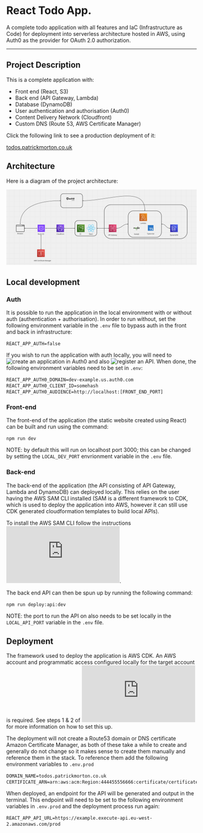 # React Todo App.

A complete todo application with all features and IaC (Infrastructure as Code) for deployment into serverless architecture hosted in AWS, using Auth0 as the provider for OAuth 2.0 authorization.

---

## Project Description

This is a complete application with:

- Front end (React, S3)
- Back end (API Gateway, Lambda)
- Database (DynamoDB)
- User authentication and authorisation (Auth0)
- Content Delivery Network (Cloudfront)
- Custom DNS (Route 53, AWS Certificate Manager)

Click the following link to see a production deployment of it:

[todos.patrickmorton.co.uk](https://todos.patrickmorton.co.uk)

## Architecture

Here is a diagram of the project architecture:

![](./architecture.png)

## Local development

### Auth

It is possible to run the application in the local environment with or without auth (authentication + authorisation). In order to run without, set the following environment variable in the `.env` file to bypass auth in the front and back in infrastructure:

```
REACT_APP_AUTH=false
```

If you wish to run the application with auth locally, you will need to ![create an application in Auth0](https://auth0.com/docs/get-started/auth0-overview/create-applications) and also ![register an API](https://auth0.com/docs/get-started/auth0-overview/set-up-apis). When done, the following environment variables need to be set in `.env`:

```
REACT_APP_AUTH0_DOMAIN=dev-example.us.auth0.com
REACT_APP_AUTH0_CLIENT_ID=somehash
REACT_APP_AUTH0_AUDIENCE=http://localhost:[FRONT_END_PORT]
```

### Front-end

The front-end of the application (the static website created using React) can be built and run using the command:

```
npm run dev
```

NOTE: by default this will run on localhost port 3000; this can be changed by setting the `LOCAL_DEV_PORT` envrionment variable in the `.env` file.

### Back-end

The back-end of the application (the API consisting of API Gateway, Lambda and DynamoDB) can deployed locally. This relies on the user having the AWS SAM CLI installed (SAM is a different framework to CDK, which is used to deploy the application into AWS, however it can still use CDK generated cloudformation templates to build local APIs). 

To install the AWS SAM CLI follow the instructions ![here](https://docs.aws.amazon.com/serverless-application-model/latest/developerguide/install-sam-cli.html).


The back end API can then be spun up by running the following command:

```
npm run deploy:api:dev
```

NOTE: the port to run the API on also needs to be set locally in the `LOCAL_API_PORT` variable in the `.env` file. 

## Deployment

The framework used to deploy the application is AWS CDK. An AWS account and programmatic access configured locally for the target account is required. See steps 1 & 2 of ![this guide](https://docs.aws.amazon.com/cdk/v2/guide/getting_started.html#getting_started_auth) for more information on how to set this up. 

The deployment will not create a Route53 domain or DNS certificate Amazon Certificate Manager, as both of these take a while to create and generally do not change so it makes sense to create them manually and reference them in the stack. To reference them add the following environment variables to `.env.prod`

```
DOMAIN_NAME=todos.patrickmorton.co.uk
CERTIFICATE_ARN=arn:aws:acm:Region:444455556666:certificate/certificate_ID
```

When deployed, an endpoint for the API will be generated and output in the terminal. This endpoint will need to be set to the following environment variables in `.env.prod` and the deployment process run again:

```
REACT_APP_API_URL=https://example.execute-api.eu-west-2.amazonaws.com/prod
```